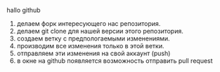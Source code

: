 hallo github
1. делаем форк интересующего нас репозитория.
2. делаем git clone для нашей версии этого репозитория. 
3. создаем ветку с предпологаемыми изменениями.
4. производим все изменения только в этой ветки.
5. отправляем эти изменения на свой аккаунт (push)
6. в окне на github появляется возможность отправить pull request 